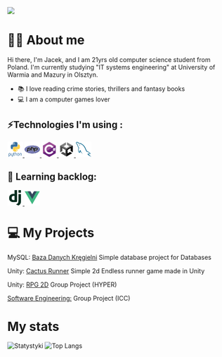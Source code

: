 ![](https://komarev.com/ghpvc/?username=Vex0on)

# 🙋‍♂️ About me
Hi there, I'm Jacek, and I am 21yrs old computer science student from Poland. I'm currently studying "IT systems engineering" at University of Warmia and Mazury in Olsztyn.

- 📚 I love reading crime stories, thrillers and fantasy books
- 💻 I am a computer games lover 

<h2> ⚡Technologies I'm using :</h2>
<p align="left">
<a href=https://www.python.org>
<img src="https://raw.githubusercontent.com/devicons/devicon/master/icons/python/python-original-wordmark.svg" alt="python" width="35" height="35" />
</a>
<a href=https://www.php.net/>
<img src="https://raw.githubusercontent.com/devicons/devicon/master/icons/php/php-original.svg" alt="php" width="35" height="35" />
</a>
<a href=https://learn.microsoft.com/pl-pl/dotnet/csharp/>
<img src="https://raw.githubusercontent.com/devicons/devicon/master/icons/csharp/csharp-original.svg" alt="C#" width="35" height="35" />
</a>
<a href=https://unity.com/>
<img src="https://raw.githubusercontent.com/devicons/devicon/master/icons/unity/unity-original.svg" alt="Unity" width="35" height="35" />
</a>
<a href=https://www.mysql.com/>
<img src="https://raw.githubusercontent.com/devicons/devicon/master/icons/mysql/mysql-original.svg" alt="Mysql" width="35" height="35" />
</a>


<h2> 🌱 Learning backlog: </h2>
<p align="left">
<a href=https://www.djangoproject.com/>
<img src="https://raw.githubusercontent.com/devicons/devicon/master/icons/django/django-plain.svg" alt="Django" width="35" height="35" />
</a>
<a href=https://https://vuejs.org//>
<img src="https://raw.githubusercontent.com/devicons/devicon/master/icons/vuejs/vuejs-original.svg" alt="Vue" width="35" height="35" />
</a>


# 💻 My Projects
MySQL: [Baza Danych Kręgielni](https://github.com/Vex0on/bazy_g5JS/tree/main/__projekt_kregielnia) Simple database project for Databases

Unity: [Cactus Runner](https://github.com/Vex0on/Unity/tree/main/Cactus_Runner_2D) Simple 2d Endless runner game made in Unity

Unity: [RPG 2D](https://github.com/kropiak/hyper_project_1) Group Project (HYPER)

[Software Engineering:](https://github.com/Vex0on/ICC_15_00) Group Project (ICC)

# My stats
![Statystyki](https://github-readme-stats-git-masterrstaa-rickstaa.vercel.app/api?username=Vex0on&show_icons=true&theme=tokyonight&include_all_commits)
![Top Langs](https://github-readme-stats-git-masterrstaa-rickstaa.vercel.app/api/top-langs/?username=Vex0on&theme=tokyonight&layout=compact)
